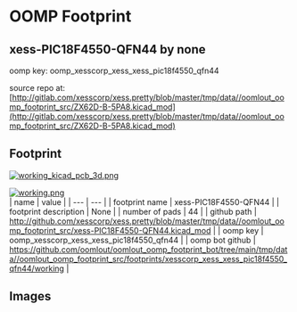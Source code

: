 # OOMP Footprint  
## xess-PIC18F4550-QFN44  by none  
  
oomp key: oomp_xesscorp_xess_xess_pic18f4550_qfn44  
  
source repo at: [http://gitlab.com/xesscorp/xess.pretty/blob/master/tmp/data//oomlout_oomp_footprint_src/ZX62D-B-5PA8.kicad_mod](http://gitlab.com/xesscorp/xess.pretty/blob/master/tmp/data//oomlout_oomp_footprint_src/ZX62D-B-5PA8.kicad_mod)  
## Footprint  
  
[![working_kicad_pcb_3d.png](working_kicad_pcb_3d_600.png)](working_kicad_pcb_3d.png)  
  
[![working.png](working_600.png)](working.png)  
| name | value | 
| --- | --- | 
| footprint name | xess-PIC18F4550-QFN44 | 
| footprint description | None | 
| number of pads | 44 | 
| github path | http://github.com/xesscorp/xess.pretty/blob/master/tmp/data//oomlout_oomp_footprint_src/xess-PIC18F4550-QFN44.kicad_mod | 
| oomp key | oomp_xesscorp_xess_xess_pic18f4550_qfn44 | 
| oomp bot github | https://github.com/oomlout/oomlout_oomp_footprint_bot/tree/main/tmp/data//oomlout_oomp_footprint_src/footprints/xesscorp_xess_xess_pic18f4550_qfn44/working | 
## Images  
